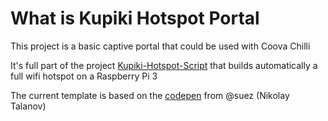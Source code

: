 What is Kupiki Hotspot Portal
==================

This project is a basic captive portal that could be used with Coova Chilli

It's full part of the project [Kupiki-Hotspot-Script](https://github.com/pihomeserver/Kupiki-Hotspot-Script) that builds automatically a full wifi hotspot on a Raspberry Pi 3

The current template is based on the [codepen](https://codepen.io/suez/pen/dPqxoM) from @suez (Nikolay Talanov)
